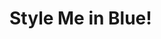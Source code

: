 <!DOCTYPE html>
<html lang="en">

<head>
  <meta charset="UTF-8">
  <title>Inline</title>
</head>

<body>
<h1>Style Me in Blue!</h1>
</body>

</html>
